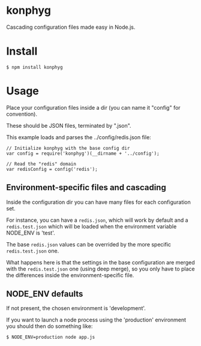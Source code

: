 # konphyg

Cascading configuration files made easy in Node.js.

# Install

    $ npm install konphyg

# Usage

Place your configuration files inside a dir (you can name it "config" for convention).

These should be JSON files, terminated by ".json".

This example loads and parses the ../config/redis.json file:

    // Initialize konphyg with the base config dir
    var config = require('konphyg')(__dirname + '../config');

    // Read the "redis" domain
    var redisConfig = config('redis');

## Environment-specific files and cascading

Inside the configuration dir you can have many files for each configuration set.

For instance, you can have a `redis.json`, which will work by default and a `redis.test.json` which will be loaded when the environment variable NODE_ENV is 'test'.

The base `redis.json` values can be overrided by the more specific `redis.test.json` one.

What happens here is that the settings in the base configuration are merged with the `redis.test.json` one (using deep merge), so you only have to place the differences inside the environment-specific file.

## NODE_ENV defaults

If not present, the chosen environment is 'development'.

If you want to launch a node process using the 'production' environment you should then do something like:


    $ NODE_ENV=production node app.js
